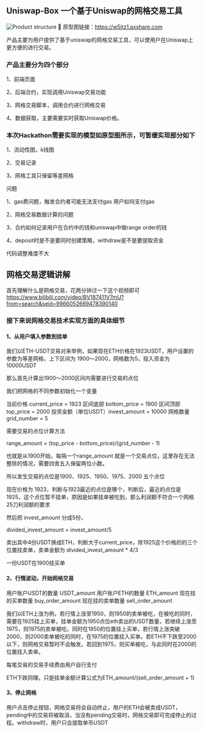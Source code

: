 ## Uniswap-Box 一个基于Uniswap的网格交易工具

![Product structure](https://github.com/PlanckerLabs/PictureRepo/blob/main/Uniswap%20Box%20Product%20Structure.png)

原型图链接：https://w5jtz1.axshare.com

产品主要为用户提供了基于uniswap的网格交易工具，可以使用户在Uniswap上更方便的进行交易。

### 产品主要分为四个部分

1、前端页面

2、后端合约，实现调用Uniswap交易功能

3、网格交易脚本，调用合约进行网格交易

4、数据获取，主要需要实时获取Uniswap价格。

### 本次Hackathon需要实现的模型如原型图所示，可暂缓实现部分如下

1、流动性图，k线图

2、交易记录

3、网格工具只保留等差网格


问题

1、gas费问题，触发合约者可能无法支付gas
用户如何支付gas

2、网格交易数据计算的问题

3、合约如何记录用户在合约中的钱和uniswap中做range order的钱

4、deposit时是不是要同时创建策略，withdraw是不是要提取资金

代码调整难度不大


## 网格交易逻辑讲解

首先理解什么是网格交易，花两分钟过一下这个视频即可 https://www.bilibili.com/video/BV187411V7mU?from=search&seid=9966052669478390140

### 接下来说网格交易技术实现方面的具体细节

#### 1、从用户填入参数到挂单

我们以ETH-USDT交易对来举例，如果现在ETH价格在1923USDT，用户设置的参数为等差网格，上下区间为 1900～2000，网格数为5，投入资金为10000USDT

那么首先计算出1900～2000区间内需要进行交易的点位

我们把网格的不同参数初始化一个变量

当前价格 current_price = 1923
区间底部 bottom_price = 1900
区间顶部 top_price = 2000
投资金额（单位USDT）invest_amount = 10000
网格数量 grid_number = 5

需要交易的点位计算方法

range_amount =  (top_price - bottom_price)/(grid_number - 1)

也就是从1900开始，每隔一个range_amount 就是一个交易点位，这里存在无法整除的情况，需要四舍五入保留两位小数。

所以发生交易的点位是1900、1925、1950、1975、2000 五个点位

现在价格为 1923，判断与1923最近的点位是哪个，判断后，最近的点位是 1925，这个点位暂不挂单，原因是如果挂单被吃到，那么利润额不符合一个网格25刀利润额的要求

然后把 invest_amount 分成5份，

divided_invest_amount = invest_amount/5

卖出其中4份USDT换成ETH，判断大于current_price，除1925这个价格的的三个位置挂卖单，卖单金额为 divided_invest_amount * 4/3

一份USDT在1900挂买单

#### 2、行情波动，开始网格交易

用户账户USDT的数量 USDT_amount 
用户账户ETH的数量  ETH_amount
现在挂的买单数量 buy_order_amount
现在挂的卖单数量 sell_order_amount


我们以ETH上涨为例，若行情上涨至1950，则1950的卖单被吃，在被吃的同时，需要在1925挂上买单，挂单金额为1950点位eth卖出的USDT数量，若继续上涨至1975，则1975的卖单被吃，同时在1950的位置挂上买单，若行情上涨突破2000，则2000卖单被吃的同时，在1975的位置挂入买单。若ETH不下跌至2000以下，则网格交易暂时不会触发。若回到1975，则买单被吃，与此同时在2000的位置挂入卖单。

每笔交易的交易手续费由用户自行支付



ETH下跌同理。只是挂单金额计算公式为ETH_amount/(sell_order_amount + 1)

#### 3、停止网格

用户点击停止按钮，网格交易将会自动终止，用户的ETH会被卖成USDT，pending中的交易将被取消，当没有pending交易时，网格交易即可完成停止的过程。withdraw时，用户只会提取单币USDT




























